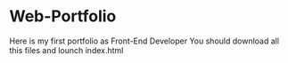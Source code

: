 # Web-Portfolio
Here is my first portfolio as Front-End Developer
You should download all this files and lounch index.html
